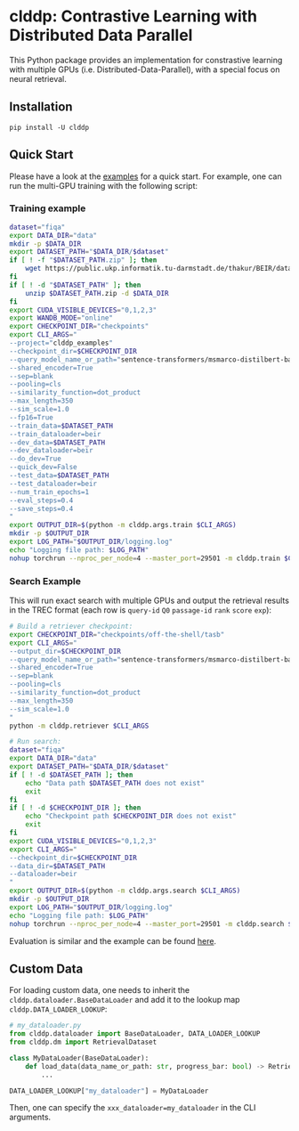 # clddp: Contrastive Learning with Distributed Data Parallel

This Python package provides an implementation for constrastive learning with multiple GPUs (i.e. Distributed-Data-Parallel), with a special focus on neural retrieval.


## Installation
```pip install -U clddp```


## Quick Start
Please have a look at the [examples](examples) for a quick start. For example, one can run the multi-GPU training with the following script:

### Training example
```bash
dataset="fiqa"
export DATA_DIR="data"
mkdir -p $DATA_DIR
export DATASET_PATH="$DATA_DIR/$dataset"
if [ ! -f "$DATASET_PATH.zip" ]; then
    wget https://public.ukp.informatik.tu-darmstadt.de/thakur/BEIR/datasets/$dataset.zip -P $DATA_DIR
fi
if [ ! -d "$DATASET_PATH" ]; then
    unzip $DATASET_PATH.zip -d $DATA_DIR
fi
export CUDA_VISIBLE_DEVICES="0,1,2,3"
export WANDB_MODE="online"
export CHECKPOINT_DIR="checkpoints"
export CLI_ARGS="
--project="clddp_examples"
--checkpoint_dir=$CHECKPOINT_DIR
--query_model_name_or_path="sentence-transformers/msmarco-distilbert-base-tas-b"
--shared_encoder=True
--sep=blank
--pooling=cls
--similarity_function=dot_product
--max_length=350
--sim_scale=1.0
--fp16=True
--train_data=$DATASET_PATH
--train_dataloader=beir
--dev_data=$DATASET_PATH
--dev_dataloader=beir
--do_dev=True
--quick_dev=False
--test_data=$DATASET_PATH
--test_dataloader=beir
--num_train_epochs=1
--eval_steps=0.4
--save_steps=0.4
"
export OUTPUT_DIR=$(python -m clddp.args.train $CLI_ARGS)
mkdir -p $OUTPUT_DIR
export LOG_PATH="$OUTPUT_DIR/logging.log"
echo "Logging file path: $LOG_PATH"
nohup torchrun --nproc_per_node=4 --master_port=29501 -m clddp.train $CLI_ARGS > $LOG_PATH &
```
### Search Example
This will run exact search with multiple GPUs and output the retrieval results in the TREC format (each row is `query-id` `Q0` `passage-id` `rank` `score` `exp`):
```bash
# Build a retriever checkpoint:
export CHECKPOINT_DIR="checkpoints/off-the-shell/tasb"
export CLI_ARGS="
--output_dir=$CHECKPOINT_DIR
--query_model_name_or_path="sentence-transformers/msmarco-distilbert-base-tas-b"
--shared_encoder=True
--sep=blank
--pooling=cls
--similarity_function=dot_product
--max_length=350
--sim_scale=1.0
"
python -m clddp.retriever $CLI_ARGS

# Run search:
dataset="fiqa"
export DATA_DIR="data"
export DATASET_PATH="$DATA_DIR/$dataset"
if [ ! -d $DATASET_PATH ]; then
    echo "Data path $DATASET_PATH does not exist"
    exit
fi
if [ ! -d $CHECKPOINT_DIR ]; then
    echo "Checkpoint path $CHECKPOINT_DIR does not exist"
    exit
fi
export CUDA_VISIBLE_DEVICES="0,1,2,3"
export CLI_ARGS="
--checkpoint_dir=$CHECKPOINT_DIR
--data_dir=$DATASET_PATH
--dataloader=beir
"
export OUTPUT_DIR=$(python -m clddp.args.search $CLI_ARGS)
mkdir -p $OUTPUT_DIR
export LOG_PATH="$OUTPUT_DIR/logging.log"
echo "Logging file path: $LOG_PATH"
nohup torchrun --nproc_per_node=4 --master_port=29501 -m clddp.search $CLI_ARGS > $LOG_PATH &
```
Evaluation is similar and the example can be found [here](examples/eval_fiqa.sh).

## Custom Data
For loading custom data, one needs to inherit the `clddp.dataloader.BaseDataLoader` and add it to the lookup map `clddp.DATA_LOADER_LOOKUP`:

```python
# my_dataloader.py
from clddp.dataloader import BaseDataLoader, DATA_LOADER_LOOKUP
from clddp.dm import RetrievalDataset

class MyDataLoader(BaseDataLoader):
    def load_data(data_name_or_path: str, progress_bar: bool) -> RetrievalDataset:
        ...

DATA_LOADER_LOOKUP["my_dataloader"] = MyDataLoader
```
Then, one can specify the `xxx_dataloader=my_dataloader` in the CLI arguments.
